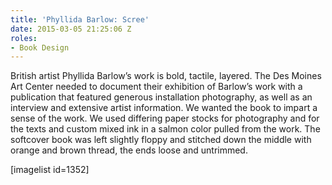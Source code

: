 ```yaml
---
title: 'Phyllida Barlow: Scree'
date: 2015-03-05 21:25:06 Z
roles:
- Book Design
---
```


British artist Phyllida Barlow’s work is bold, tactile, layered. The Des Moines Art Center needed to document their exhibition of Barlow’s work with a publication that featured generous installation photography, as well as an interview and extensive artist information. We wanted the book to impart a sense of the work. We used differing paper stocks for photography and for the texts and custom mixed ink in a salmon color pulled from the work. The softcover book was left slightly floppy and stitched down the middle with orange and brown thread, the ends loose and untrimmed.

[imagelist id=1352]
